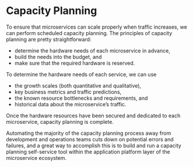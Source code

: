 # Capacity Planning

To ensure that microservices can scale properly when traffic increases, we can perform scheduled capacity planning. The principles of capacity planning are pretty straightforward:

* determine the hardware needs of each microservice in advance,
* build the needs into the budget, and
* make sure that the required hardware is reserved.

To determine the hardware needs of each service, we can use

* the growth scales (both quantitative and qualitative),
* key business metrics and traffic predictions,
* the known resource bottlenecks and requirements, and
* historical data about the microservice’s traffic.

Once the hardware resources have been secured and dedicated to each microservice, capacity planning is complete.

Automating the majority of the capacity planning process away from development and operations teams cuts down on potential errors and failures, and a great way to accomplish this is to build and run a capacity planning self-service tool within the application platform layer of the microservice ecosystem.